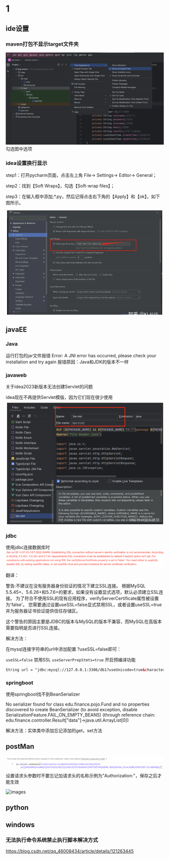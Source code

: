 # 1

## ide设置

### maven打包不显示target文件夹

![images](./images/屏幕截图%202023-11-04%20180619.png)
勾选图中选项

### idea设置换行显示

step1：打开pycharm页面，点击左上角 File-> Settings-> Editor-> General；

step2：找到【Soft Wraps】，勾选【Soft-wrap files】；

step3：在输入框中添加;*.py，然后记得点击右下角的【Apply】和【ok】，如下图所示。

![images](images/屏幕截图%202023-09-16%20160257.png)

## javaEE

### Java

运行打包的jar文件报错
Error: A JNI error has occurred, please check your installation and try again
报错原因：Java和JDK的版本不一样

### javaweb

关于idea2023新版本无法创建Servlet的问题

idea现在不再提供Servlet模版，因为它们现在很少使用
![images](images/屏幕截图%202023-09-19%20220436.png)

### jdbc

使用jdbc连接数据库时
![images](./images/屏幕截图%202023-09-13%20170547.png)

翻译：

警告:不建议在没有服务器身份验证的情况下建立SSL连接。
根据MySQL 5.5.45+、5.6.26+和5.7.6+的要求，如果没有设置显式选项，默认必须建立SSL连接。
为了符合不使用SSL的现有应用程序，verifyServerCertificate属性被设置为'false'。
您需要通过设置useSSL=false显式禁用SSL，或者设置useSSL=true并为服务器证书验证提供信任存储区。

这个警告的原因主要是JDBC的版本与MySQL的版本不兼容，而MySQL在高版本需要指明是否进行SSL连接。

解决方法：

在mysql连接字符串的url中添加配置 ?useSSL=false即可：

`useSSL=false`  禁用SSL
`useServerPrepStmts=true`   开启预编译功能

```xml
String url = "jdbc:mysql://127.0.0.1:3306/db1?useUnicode=true&characterEncoding=utf-8&useSSL=false";
```

### springboot

使用springboot找不到BeanSerializer

No serializer found for class edu.finance.pojo.Fund and no properties discovered to create BeanSerializer (to avoid exception, disable SerializationFeature.FAIL_ON_EMPTY_BEANS) (through reference chain: edu.finance.controller.Result["data"]->java.util.ArrayList[0])

解决方法：实体类中添加忘记添加的get，set方法

## postMan

![images](images/屏幕截图%202023-11-05%20134840.png)
设置请求头参数时不要忘记加请求头的名称示例为"Authorization:"，保存之后才能生效

![images]()

## python

## windows

### 无法执行命令系统禁止执行脚本解决方式

<https://blog.csdn.net/qq_46008434/article/details/121263445>
